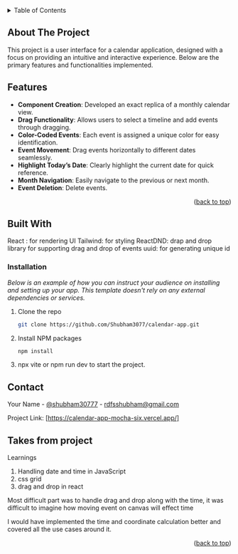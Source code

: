

<a id="readme-top"></a>

<!-- TABLE OF CONTENTS -->
<details>
  <summary>Table of Contents</summary>
  <ol>
    <li>
      <a href="#about-the-project">About The Project</a>
      <ul>
        <li><a href="#built-with">Built With</a></li>
      </ul>
    </li>
    <li>
      <a href="#getting-started">Getting Started</a>
      <ul>
        <li><a href="#installation">Installation</a></li>
      </ul>
    </li>
    <li><a href="#contact">Contact</a></li>
  </ol>
</details>



<!-- ABOUT THE PROJECT -->
## About The Project

This project is a user interface for a calendar application, designed with a focus on providing an intuitive and interactive experience. Below are the primary features and functionalities implemented.

## Features

- **Component Creation**: Developed an exact replica of a monthly calendar view.
- **Drag Functionality**: Allows users to select a timeline and add events through dragging.
- **Color-Coded Events**: Each event is assigned a unique color for easy identification.
- **Event Movement**: Drag events horizontally to different dates seamlessly.
- **Highlight Today’s Date**: Clearly highlight the current date for quick reference.
- **Month Navigation**: Easily navigate to the previous or next month.
- **Event Deletion**: Delete events.

<p align="right">(<a href="#readme-top">back to top</a>)</p>

## Built With
React : for rendering UI
Tailwind: for styling
ReactDND: drap and drop library for supporting drag and drop of events
uuid: for generating unique id

<!-- GETTING STARTED -->


### Installation

_Below is an example of how you can instruct your audience on installing and setting up your app. This template doesn't rely on any external dependencies or services._


1. Clone the repo
   ```sh
   git clone https://github.com/Shubham3077/calendar-app.git
   ```
2. Install NPM packages
   ```sh
   npm install
   ```
3. npx vite or npm run dev to start the project.

<!-- CONTACT -->
## Contact

Your Name - [@shubham30777](https://github.com/Shubham3077) - rdfsshubham@gmail.com

Project Link: [https://calendar-app-mocha-six.vercel.app/]

## Takes from project
Learnings
1. Handling date and time in JavaScript
2. ⁠css grid
3. ⁠drag and drop in react

Most difficult part was to handle drag and drop along with the time, it was difficult to imagine how moving event on canvas will effect time

I would have implemented the time and coordinate calculation better and covered all the use cases around it.


<p align="right">(<a href="#readme-top">back to top</a>)</p>  



